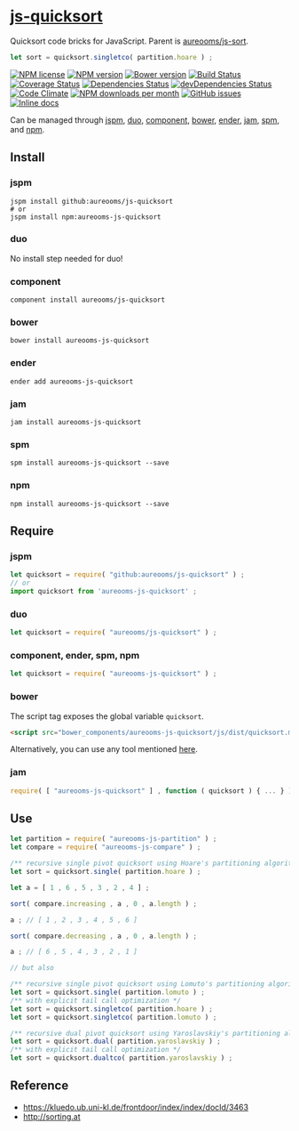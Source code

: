 [js-quicksort](http://aureooms.github.io/js-quicksort)
==

Quicksort code bricks for JavaScript. Parent is
[aureooms/js-sort](https://github.com/aureooms/js-sort).

```js
let sort = quicksort.singletco( partition.hoare ) ;
```

[![NPM license](http://img.shields.io/npm/l/aureooms-js-quicksort.svg?style=flat)](https://raw.githubusercontent.com/aureooms/js-quicksort/master/LICENSE)
[![NPM version](http://img.shields.io/npm/v/aureooms-js-quicksort.svg?style=flat)](https://www.npmjs.org/package/aureooms-js-quicksort)
[![Bower version](http://img.shields.io/bower/v/aureooms-js-quicksort.svg?style=flat)](http://bower.io/search/?q=aureooms-js-quicksort)
[![Build Status](http://img.shields.io/travis/aureooms/js-quicksort.svg?style=flat)](https://travis-ci.org/aureooms/js-quicksort)
[![Coverage Status](http://img.shields.io/coveralls/aureooms/js-quicksort.svg?style=flat)](https://coveralls.io/r/aureooms/js-quicksort)
[![Dependencies Status](http://img.shields.io/david/aureooms/js-quicksort.svg?style=flat)](https://david-dm.org/aureooms/js-quicksort#info=dependencies)
[![devDependencies Status](http://img.shields.io/david/dev/aureooms/js-quicksort.svg?style=flat)](https://david-dm.org/aureooms/js-quicksort#info=devDependencies)
[![Code Climate](http://img.shields.io/codeclimate/github/aureooms/js-quicksort.svg?style=flat)](https://codeclimate.com/github/aureooms/js-quicksort)
[![NPM downloads per month](http://img.shields.io/npm/dm/aureooms-js-quicksort.svg?style=flat)](https://www.npmjs.org/package/aureooms-js-quicksort)
[![GitHub issues](http://img.shields.io/github/issues/aureooms/js-quicksort.svg?style=flat)](https://github.com/aureooms/js-quicksort/issues)
[![Inline docs](http://inch-ci.org/github/aureooms/js-quicksort.svg?branch=master&style=shields)](http://inch-ci.org/github/aureooms/js-quicksort)


Can be managed through [jspm](https://github.com/jspm/jspm-cli),
[duo](https://github.com/duojs/duo),
[component](https://github.com/componentjs/component),
[bower](https://github.com/bower/bower),
[ender](https://github.com/ender-js/Ender),
[jam](https://github.com/caolan/jam),
[spm](https://github.com/spmjs/spm),
and [npm](https://github.com/npm/npm).

## Install

### jspm
```terminal
jspm install github:aureooms/js-quicksort
# or
jspm install npm:aureooms-js-quicksort
```
### duo
No install step needed for duo!

### component
```terminal
component install aureooms/js-quicksort
```

### bower
```terminal
bower install aureooms-js-quicksort
```

### ender
```terminal
ender add aureooms-js-quicksort
```

### jam
```terminal
jam install aureooms-js-quicksort
```

### spm
```terminal
spm install aureooms-js-quicksort --save
```

### npm
```terminal
npm install aureooms-js-quicksort --save
```

## Require
### jspm
```js
let quicksort = require( "github:aureooms/js-quicksort" ) ;
// or
import quicksort from 'aureooms-js-quicksort' ;
```
### duo
```js
let quicksort = require( "aureooms/js-quicksort" ) ;
```

### component, ender, spm, npm
```js
let quicksort = require( "aureooms-js-quicksort" ) ;
```

### bower
The script tag exposes the global variable `quicksort`.
```html
<script src="bower_components/aureooms-js-quicksort/js/dist/quicksort.min.js"></script>
```
Alternatively, you can use any tool mentioned [here](http://bower.io/docs/tools/).

### jam
```js
require( [ "aureooms-js-quicksort" ] , function ( quicksort ) { ... } ) ;
```

## Use

```js
let partition = require( "aureooms-js-partition" ) ;
let compare = require( "aureooms-js-compare" ) ;

/** recursive single pivot quicksort using Hoare's partitioning algorithm*/
let sort = quicksort.single( partition.hoare ) ;

let a = [ 1 , 6 , 5 , 3 , 2 , 4 ] ;

sort( compare.increasing , a , 0 , a.length ) ;

a ; // [ 1 , 2 , 3 , 4 , 5 , 6 ]

sort( compare.decreasing , a , 0 , a.length ) ;

a ; // [ 6 , 5 , 4 , 3 , 2 , 1 ]

// but also

/** recursive single pivot quicksort using Lomuto's partitioning algorithm */
let sort = quicksort.single( partition.lomuto ) ;
/** with explicit tail call optimization */
let sort = quicksort.singletco( partition.hoare ) ;
let sort = quicksort.singletco( partition.lomuto ) ;

/** recursive dual pivot quicksort using Yaroslavskiy's partitioning algorithm*/
let sort = quicksort.dual( partition.yaroslavskiy ) ;
/** with explicit tail call optimization */
let sort = quicksort.dualtco( partition.yaroslavskiy ) ;
```

## Reference

  - https://kluedo.ub.uni-kl.de/frontdoor/index/index/docId/3463
  - http://sorting.at
